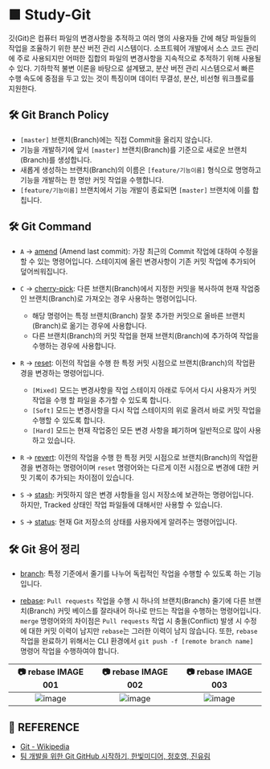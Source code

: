 # ■ Study-Git

깃(Git)은 컴퓨터 파일의 변경사항을 추적하고 여러 명의 사용자들 간에 해당 파일들의 작업을 조율하기 위한 분산 버전 관리 시스템이다. 소프트웨어 개발에서 소스 코드 관리에 주로 사용되지만 어떠한 집합의 파일의 변경사항을 지속적으로 추적하기 위해 사용될 수 있다. 기하학적 불변 이론을 바탕으로 설계됐고, 분산 버전 관리 시스템으로서 빠른 수행 속도에 중점을 두고 있는 것이 특징이며 데이터 무결성, 분산, 비선형 워크플로를 지원한다.

## 🛠 Git Branch Policy

* `[master]` 브랜치(Branch)에는 직접 Commit을 올리지 않습니다.
* 기능을 개발하기에 앞서 `[master]` 브랜치(Branch)를 기준으로 새로운 브랜치(Branch)를 생성합니다.
* 새롭게 생성하는 브랜치(Branch)의 이름은 `[feature/기능이름]` 형식으로 명명하고 기능을 개발하는 한 명만 커밋 작업을 수행합니다.
* `[feature/기능이름]` 브랜치에서 기능 개발이 종료되면 `[master]` 브랜치에 이를 합칩니다.

## 🛠 Git Command

* `A` → [amend](https://backlog.com/git-tutorial/kr/stepup/stepup7_1.html) (Amend last commit): 가장 최근의 Commit 작업에 대하여 수정을 할 수 있는 명령어입니다. 스테이지에 올린 변경사항이 기존 커밋 작업에 추가되어 덮어씌워집니다.

* `C` → [cherry-pick](https://backlog.com/git-tutorial/kr/stepup/stepup6_4.html): 다른 브랜치(Branch)에서 지정한 커밋을 복사하여 현재 작업중인 브랜치(Branch)로 가져오는 경우 사용하는 명령어입니다. 
  * 해당 명령어는 특정 브랜치(Branch) 잘못 추가한 커밋으로 올바른 브랜치(Branch)로 옮기는 경우에 사용합니다.
  * 다른 브랜치(Branch)의 커밋 작업을 현재 브랜치(Branch)에 추가하여 작업을 수행하는 경우에 사용합니다.

* `R` → [reset](https://git-scm.com/book/ko/v2/Git-도구-Reset-명확히-알고-가기): 이전의 작업을 수행 한 특정 커밋 시점으로 브랜치(Branch)의 작업환경을 변경하는 명령어입니다. 
  * `[Mixed]` 모드는 변경사항을 작업 스테이지 아래로 두어서 다시 사용자가 커밋 작업을 수행 할 파일을 추가할 수 있도록 합니다. 
  * `[Soft]` 모드는 변경사항을 다시 작업 스테이지의 위로 올려서 바로 커밋 작업을 수행할 수 있도록 합니다. 
  * `[Hard]` 모드는 현재 작업중인 모든 변경 사항을 폐기하며 일반적으로 많이 사용하고 있습니다.

* `R` → [revert](https://backlog.com/git-tutorial/kr/stepup/stepup7_2.html): 이전의 작업을 수행 한 특정 커밋 시점으로 브랜치(Branch)의 작업환경을 변경하는 명령어이며 `reset` 명령어와는 다르게 이전 시점으로 변경에 대한 커밋 기록이 추가되는 차이점이 있습니다.

* `S` → [stash](https://git-scm.com/book/ko/v2/Git-도구-Stashing과-Cleaning): 커밋하지 않은 변경 사항들을 임시 저장소에 보관하는 명령어입니다. 하지만, Tracked 상태인 작업 파일들에 대해서만 사용할 수 있습니다.

* `S` → [status](https://www.atlassian.com/git/tutorials/inspecting-a-repository): 현재 Git 저장소의 상태를 사용자에게 알려주는 명령어입니다.

## 🛠 Git 용어 정리 

* [branch](https://backlog.com/git-tutorial/kr/stepup/stepup1_1.html): 특정 기준에서 줄기를 나누어 독립적인 작업을 수행할 수 있도록 하는 기능입니다.

* [rebase](https://backlog.com/git-tutorial/kr/stepup/stepup2_8.html): `Pull requests` 작업을 수행 시 하나의 브랜치(Branch) 줄기에 다른 브랜치(Branch) 커밋 베이스를 잘라내어 하나로 만드는 작업을 수행하는 명령어입니다. `merge` 명령어와의 차이점은 `Pull requests` 작업 시 충돌(Conflict) 발생 시 수정에 대한 커밋 이력이 남지만 `rebase`는 그러한 이력이 남지 않습니다. 또한, `rebase` 작업을 완료하기 위해서는 CLI 환경에서 `git push -f [remote branch name]` 명령어 작업을 수행하여야 합니다.

|📷 rebase IMAGE 001|📷 rebase IMAGE 002|📷 rebase IMAGE 003|
|:-----------------:|:-----------------:|:------------------:|
|![image](https://user-images.githubusercontent.com/20036523/127768643-40f0d3b0-5e22-4533-a93d-b5c34db990b4.png)|![image](https://user-images.githubusercontent.com/20036523/127768664-9b71c68b-dc73-4d99-babe-e4bc2c40019e.png)|![image](https://user-images.githubusercontent.com/20036523/127768673-1905367b-2f88-4cc2-8bbe-0b0e17dd2e9f.png)|

## :mega: REFERENCE

* [Git - Wikipedia](https://ko.wikipedia.org/wiki/깃_(소프트웨어))
* [팀 개발을 위한 Git GitHub 시작하기, 한빛미디어, 정호영, 진유림](https://book.naver.com/bookdb/book_detail.nhn?bid=15986509)
